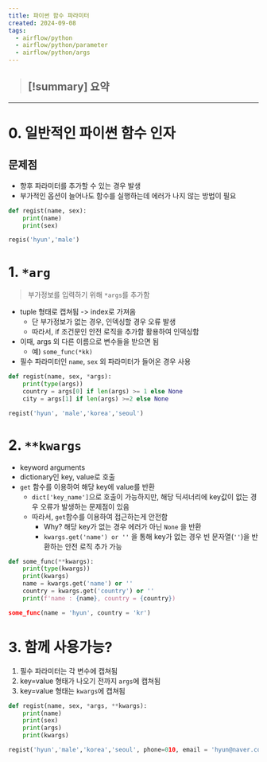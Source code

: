 ```yaml
---
title: 파이썬 함수 파라미터
created: 2024-09-08
tags:
  - airflow/python
  - airflow/python/parameter
  - airflow/python/args
---
```

> [!summary] 요약
> -


---
# 0. 일반적인 파이썬 함수 인자
## 문제점
- 향후 파라미터를 추가할 수 있는 경우 발생
- 부가적인 옵션이 늘어나도 함수를 실행하는데 에러가 나지 않는 방법이 필요


```python
def regist(name, sex):
	print(name)
	print(sex)

regis('hyun','male')
```
# 1. `*arg`
> 부가정보를 입력하기 위해 `*args`를 추가함
- tuple 형태로 캡쳐됨 -> index로 가져옴
	- 단 부가정보가 없는 경우, 인덱싱할 경우 오류 발생
	- 따라서, if 조건문인 안전 로직을 추가함 활용하여 인덱싱함
- 이때, args 외 다른 이름으로 변수들을 받으면 됨
	- 예) `some_func(*kk)`
- 필수 파라미터인 `name`, `sex` 외 파라미터가 들어온 경우 사용

```python
def regist(name, sex, *args):
	print(type(args))
	country = args[0] if len(args) >= 1 else None
	city = args[1] if len(args) >=2 else None

regist('hyun', 'male','korea','seoul')
```
# 2. `**kwargs`
- keyword arguments
- dictionary인 key, value로 호출
- `get` 함수를 이용하여 해당 key에 value를 반환
	- `dict['key_name']`으로 호출이 가능하지만, 해당 딕셔너리에 key값이 없는 경우 오류가 발생하는 문제점이 있음
	- 따라서, `get`함수를 이용하여 접근하는게 안전함
		- Why? 해당 key가 없는 경우 에러가 아닌 `None` 을 반환
		- `kwargs.get('name') or ''` 을 통해 key가 없는 경우 빈 문자열(`''`)을 반환하는 안전 로직 추가 가능
```python
def some_func(**kwargs):
	print(type(kwargs))
	print(kwargs)
	name = kwargs.get('name') or ''
	country = kwargs.get('country') or ''
	print(f'name : {name}, country = {country})

some_func(name = 'hyun', country = 'kr')
```

# 3. 함께 사용가능?
1. 필수 파라미터는 각 변수에 캡쳐됨
2. key=value 형태가 나오기 전까지 `args`에 캡쳐됨
3. key=value 형태는 `kwargs`에 캡쳐됨
```python
def regist(name, sex, *args, **kwargs):
	print(name)
	print(sex)
	print(args)
	print(kwargs)

regist('hyun','male','korea','seoul', phone=010, email = 'hyun@naver.com')
```